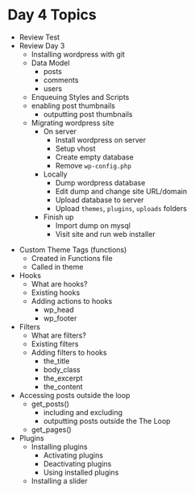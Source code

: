 # Day 4 Topics

* Review Test
* Review Day 3
	- Installing wordpress with git
	- Data Model
		- posts
		- comments
		- users
	- Enqueuing Styles and Scripts
	- enabling post thumbnails
		- outputting post thumbnails
	- Migrating wordpress site
		- On server
			- Install wordpress on server
			- Setup vhost
			- Create empty database
			- Remove `wp-config.php`
		- Locally
			- Dump wordpress database
			- Edit dump and change site URL/domain
			- Upload database to server
			- Upload `themes`, `plugins`, `uploads` folders
		- Finish up
			- Import dump on mysql
			- Visit site and run web installer
- Custom Theme Tags (functions)
	- Created in Functions file
	- Called in theme
- Hooks
	- What are hooks?
	- Existing hooks
	- Adding actions to hooks
		- wp_head
		- wp_footer
- Filters
	- What are filters?
	- Existing filters
	- Adding filters to hooks
		- the_title
		- body_class
		- the_excerpt
		- the_content
- Accessing posts outside the loop
	- get_posts()
		- including and excluding
		- outputting posts outside the The Loop
	- get_pages()
- Plugins
	- Installing plugins
		- Activating plugins
		- Deactivating plugins
		- Using installed plugins
	- Installing a slider



